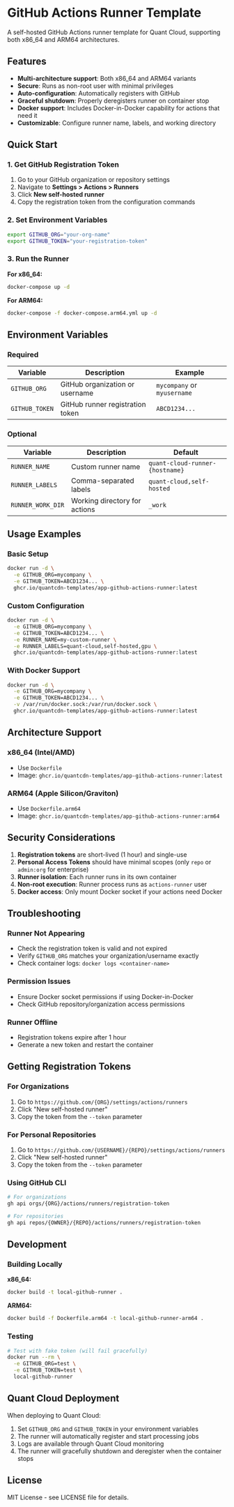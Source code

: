 # GitHub Actions Runner Template

A self-hosted GitHub Actions runner template for Quant Cloud, supporting both x86_64 and ARM64 architectures.

## Features

- **Multi-architecture support**: Both x86_64 and ARM64 variants
- **Secure**: Runs as non-root user with minimal privileges
- **Auto-configuration**: Automatically registers with GitHub
- **Graceful shutdown**: Properly deregisters runner on container stop
- **Docker support**: Includes Docker-in-Docker capability for actions that need it
- **Customizable**: Configure runner name, labels, and working directory

## Quick Start

### 1. Get GitHub Registration Token

1. Go to your GitHub organization or repository settings
2. Navigate to **Settings > Actions > Runners**
3. Click **New self-hosted runner**
4. Copy the registration token from the configuration commands

### 2. Set Environment Variables

```bash
export GITHUB_ORG="your-org-name"
export GITHUB_TOKEN="your-registration-token"
```

### 3. Run the Runner

**For x86_64:**
```bash
docker-compose up -d
```

**For ARM64:**
```bash
docker-compose -f docker-compose.arm64.yml up -d
```

## Environment Variables

### Required

| Variable | Description | Example |
|----------|-------------|---------|
| `GITHUB_ORG` | GitHub organization or username | `mycompany` or `myusername` |
| `GITHUB_TOKEN` | GitHub runner registration token | `ABCD1234...` |

### Optional

| Variable | Description | Default |
|----------|-------------|---------|
| `RUNNER_NAME` | Custom runner name | `quant-cloud-runner-{hostname}` |
| `RUNNER_LABELS` | Comma-separated labels | `quant-cloud,self-hosted` |
| `RUNNER_WORK_DIR` | Working directory for actions | `_work` |

## Usage Examples

### Basic Setup
```bash
docker run -d \
  -e GITHUB_ORG=mycompany \
  -e GITHUB_TOKEN=ABCD1234... \
  ghcr.io/quantcdn-templates/app-github-actions-runner:latest
```

### Custom Configuration
```bash
docker run -d \
  -e GITHUB_ORG=mycompany \
  -e GITHUB_TOKEN=ABCD1234... \
  -e RUNNER_NAME=my-custom-runner \
  -e RUNNER_LABELS=quant-cloud,self-hosted,gpu \
  ghcr.io/quantcdn-templates/app-github-actions-runner:latest
```

### With Docker Support
```bash
docker run -d \
  -e GITHUB_ORG=mycompany \
  -e GITHUB_TOKEN=ABCD1234... \
  -v /var/run/docker.sock:/var/run/docker.sock \
  ghcr.io/quantcdn-templates/app-github-actions-runner:latest
```

## Architecture Support

### x86_64 (Intel/AMD)
- Use `Dockerfile` 
- Image: `ghcr.io/quantcdn-templates/app-github-actions-runner:latest`

### ARM64 (Apple Silicon/Graviton)
- Use `Dockerfile.arm64`
- Image: `ghcr.io/quantcdn-templates/app-github-actions-runner:arm64`

## Security Considerations

1. **Registration tokens** are short-lived (1 hour) and single-use
2. **Personal Access Tokens** should have minimal scopes (only `repo` or `admin:org` for enterprise)
3. **Runner isolation**: Each runner runs in its own container
4. **Non-root execution**: Runner process runs as `actions-runner` user
5. **Docker access**: Only mount Docker socket if your actions need Docker

## Troubleshooting

### Runner Not Appearing
- Check the registration token is valid and not expired
- Verify `GITHUB_ORG` matches your organization/username exactly
- Check container logs: `docker logs <container-name>`

### Permission Issues
- Ensure Docker socket permissions if using Docker-in-Docker
- Check GitHub repository/organization access permissions

### Runner Offline
- Registration tokens expire after 1 hour
- Generate a new token and restart the container

## Getting Registration Tokens

### For Organizations
1. Go to `https://github.com/{ORG}/settings/actions/runners`
2. Click "New self-hosted runner"
3. Copy the token from the `--token` parameter

### For Personal Repositories
1. Go to `https://github.com/{USERNAME}/{REPO}/settings/actions/runners`
2. Click "New self-hosted runner"
3. Copy the token from the `--token` parameter

### Using GitHub CLI
```bash
# For organizations
gh api orgs/{ORG}/actions/runners/registration-token

# For repositories  
gh api repos/{OWNER}/{REPO}/actions/runners/registration-token
```

## Development

### Building Locally

**x86_64:**
```bash
docker build -t local-github-runner .
```

**ARM64:**
```bash
docker build -f Dockerfile.arm64 -t local-github-runner-arm64 .
```

### Testing
```bash
# Test with fake token (will fail gracefully)
docker run --rm \
  -e GITHUB_ORG=test \
  -e GITHUB_TOKEN=test \
  local-github-runner
```

## Quant Cloud Deployment

When deploying to Quant Cloud:

1. Set `GITHUB_ORG` and `GITHUB_TOKEN` in your environment variables
2. The runner will automatically register and start processing jobs
3. Logs are available through Quant Cloud monitoring
4. The runner will gracefully shutdown and deregister when the container stops

## License

MIT License - see LICENSE file for details.